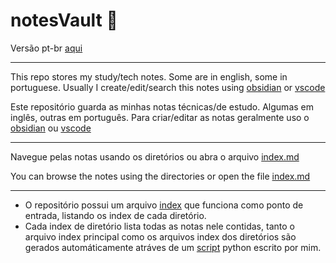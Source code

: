 # notesVault 📖


Versão pt-br [aqui](README-pt.md)

---

This repo stores my study/tech notes. Some are in english, some in portuguese.
Usually I create/edit/search this notes using [obsidian](https://obsidian.md/) or [vscode](https://code.visualstudio.com/)

Este repositório guarda as minhas notas técnicas/de estudo. Algumas em inglês, outras em português.
Para criar/editar as notas geralmente uso o  [obsidian](https://obsidian.md/) ou [vscode](https://code.visualstudio.com/)

---

Navegue pelas notas usando os diretórios ou abra o arquivo [index.md](index.md)

You can browse the notes using the directories or open the file [index.md](index.md)

---
- O repositório possui um arquivo [index](index.md) que funciona como ponto de entrada, listando os index de cada diretório. 
- Cada index de diretório lista todas as notas nele contidas, tanto o arquivo index principal como os arquivos index dos diretórios são gerados automáticamente atráves de um [script](create_index_all_dir.py) python escrito por mim.